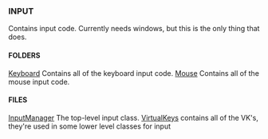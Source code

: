 ### INPUT ###
Contains input code. Currently needs windows, but this is the only thing that does.

#### FOLDERS ####
[Keyboard](SharpPhysics\Input\Keyboard) Contains all of the keyboard input code.
[Mouse](SharpPhysics\Input\Mouse) Contains all of the mouse input code.

#### FILES ####
[InputManager](SharpPhysics\Input\InputManager.cs) The top-level input class.
[VirtualKeys](SharpPhysics\Input\VirtualKeys.cs) contains all of the VK's, they're used in some lower level classes for input